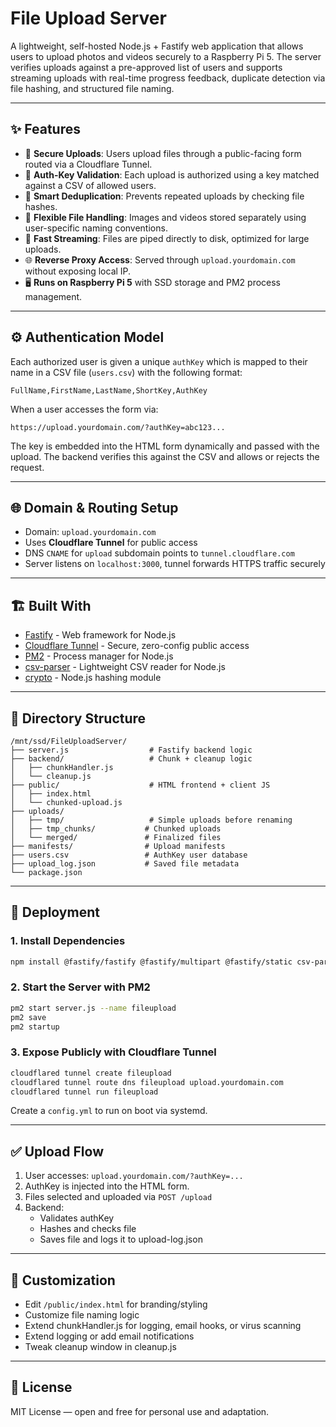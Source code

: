 # File Upload Server

A lightweight, self-hosted Node.js + Fastify web application that allows users to upload photos and videos securely to a Raspberry Pi 5. The server verifies uploads against a pre-approved list of users and supports streaming uploads with real-time progress feedback, duplicate detection via file hashing, and structured file naming.

---

## ✨ Features

- 📂 **Secure Uploads**: Users upload files through a public-facing form routed via a Cloudflare Tunnel.
- 🔐 **Auth-Key Validation**: Each upload is authorized using a key matched against a CSV of allowed users.
- 🧠 **Smart Deduplication**: Prevents repeated uploads by checking file hashes.
- 📸 **Flexible File Handling**: Images and videos stored separately using user-specific naming conventions.
- 🚀 **Fast Streaming**: Files are piped directly to disk, optimized for large uploads.
- 🌐 **Reverse Proxy Access**: Served through `upload.yourdomain.com` without exposing local IP.
- 🖥️ **Runs on Raspberry Pi 5** with SSD storage and PM2 process management.

---

## ⚙️ Authentication Model

Each authorized user is given a unique `authKey` which is mapped to their name in a CSV file (`users.csv`) with the following format:

```
FullName,FirstName,LastName,ShortKey,AuthKey
```

When a user accesses the form via:

```
https://upload.yourdomain.com/?authKey=abc123...
```

The key is embedded into the HTML form dynamically and passed with the upload. The backend verifies this against the CSV and allows or rejects the request.

---

## 🌐 Domain & Routing Setup

- Domain: `upload.yourdomain.com`
- Uses **Cloudflare Tunnel** for public access
- DNS `CNAME` for `upload` subdomain points to `tunnel.cloudflare.com`
- Server listens on `localhost:3000`, tunnel forwards HTTPS traffic securely

---

## 🏗️ Built With

- [Fastify](https://www.fastify.io/) - Web framework for Node.js
- [Cloudflare Tunnel](https://developers.cloudflare.com/cloudflare-one/connections/connect-apps/) - Secure, zero-config public access
- [PM2](https://pm2.keymetrics.io/) - Process manager for Node.js
- [csv-parser](https://www.npmjs.com/package/csv-parser) - Lightweight CSV reader for Node.js
- [crypto](https://nodejs.org/api/crypto.html) - Node.js hashing module

---

## 📁 Directory Structure

```
/mnt/ssd/FileUploadServer/
├── server.js                  # Fastify backend logic
├── backend/                   # Chunk + cleanup logic
│   ├── chunkHandler.js
│   └── cleanup.js
├── public/                    # HTML frontend + client JS
│   ├── index.html
│   └── chunked-upload.js
├── uploads/
│   ├── tmp/                   # Simple uploads before renaming
│   ├── tmp_chunks/           # Chunked uploads
│   └── merged/               # Finalized files
├── manifests/                # Upload manifests
├── users.csv                 # AuthKey user database
├── upload_log.json           # Saved file metadata
└── package.json
```

---

## 🚀 Deployment

### 1. Install Dependencies

```bash
npm install @fastify/fastify @fastify/multipart @fastify/static csv-parser
```

### 2. Start the Server with PM2

```bash
pm2 start server.js --name fileupload
pm2 save
pm2 startup
```

### 3. Expose Publicly with Cloudflare Tunnel

```bash
cloudflared tunnel create fileupload
cloudflared tunnel route dns fileupload upload.yourdomain.com
cloudflared tunnel run fileupload
```

Create a `config.yml` to run on boot via systemd.

---

## ✅ Upload Flow

1. User accesses: `upload.yourdomain.com/?authKey=...`
2. AuthKey is injected into the HTML form.
3. Files selected and uploaded via `POST /upload`
4. Backend:
   - Validates authKey
   - Hashes and checks file
   - Saves file and logs it to upload-log.json

---

## 🧩 Customization

- Edit `/public/index.html` for branding/styling
- Customize file naming logic
- Extend chunkHandler.js for logging, email hooks, or virus scanning
- Extend logging or add email notifications
- Tweak cleanup window in cleanup.js

---

## 📜 License

MIT License — open and free for personal use and adaptation.